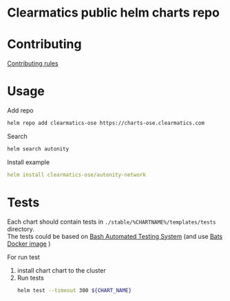 # Clearmatics public helm charts repo

# Contributing

[Contributing rules](./CONTRIBUTING.md)

# Usage

Add repo 
```bash
helm repo add clearmatics-ose https://charts-ose.clearmatics.com
```

Search
```bash
helm search autonity
```

Install example
```yaml
helm install clearmatics-ose/autonity-network
```

# Tests
Each chart should contain tests in `./stable/%CHARTNAME%/templates/tests` directory.    
The tests could be based on [Bash Automated Testing System](https://github.com/bats-core/bats-core) (and use [Bats Docker image](https://github.com/dduportal-dockerfiles/bats) )

For run test
1. install chart chart to the cluster
2. Run tests
    ```bash
    helm test --timeout 300 ${CHART_NAME}
    ```
